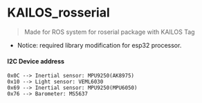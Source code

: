 # KAILOS_rosserial
> Made for ROS system for roserial package with KAILOS Tag
* Notice: required library modification for esp32 processor.

#### I2C Device address
```
0x0C --> Inertial sensor: MPU9250(AK8975)
0x10 --> Light sensor: VEML6030 
0x69 --> Inertial sensor: MPU9250(MPU6050)
0x76 --> Barometer: MS5637
```

